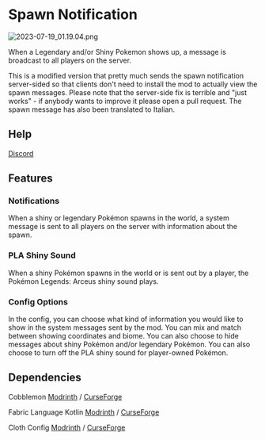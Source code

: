 # Spawn Notification

![2023-07-19_01.19.04.png](https://i.imgur.com/4bpatSa.png)

When a Legendary and/or Shiny Pokemon shows up, a message is broadcast to all players on the server.

This is a modified version that pretty much sends the spawn notification server-sided so that clients don't need to install the mod to actually view the spawn messages.
Please note that the server-side fix is terrible and "just works" - if anybody wants to improve it please open a pull request.
The spawn message has also been translated to Italian.

## Help

[Discord](https://discord.com/invite/WKAR27SdSv)

## Features

### Notifications

When a shiny or legendary Pokémon spawns in the world, a system message is sent to all players on the server with information about the spawn.

### PLA Shiny Sound

When a shiny Pokémon spawns in the world or is sent out by a player, the Pokémon Legends: Arceus shiny sound plays.

### Config Options

In the config, you can choose what kind of information you would like to show in the system messages sent by the mod. You can mix and match between showing coordinates and biome. You can also choose to hide messages about shiny Pokémon and/or legendary Pokémon. You can also choose to turn off the PLA shiny sound for player-owned Pokémon.

## Dependencies

Cobblemon [Modrinth](https://modrinth.com/mod/cobblemon) / [CurseForge](https://www.curseforge.com/minecraft/mc-mods/cobblemon)

Fabric Language Kotlin [Modrinth](https://modrinth.com/mod/fabric-language-kotlin) / [CurseForge](https://www.curseforge.com/minecraft/mc-mods/fabric-language-kotlin)

Cloth Config [Modrinth](https://modrinth.com/mod/cloth-config) / [CurseForge](https://www.curseforge.com/minecraft/mc-mods/cloth-config)
